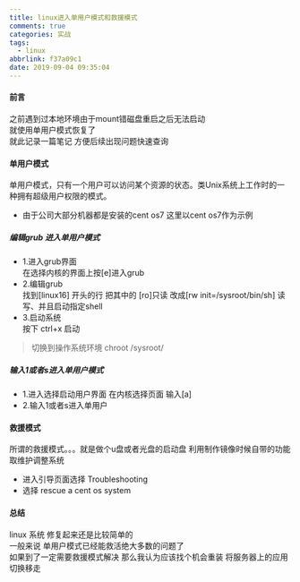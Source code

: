 ```yaml
---
title: linux进入单用户模式和救援模式
comments: true
categories: 实战
tags:
  - linux
abbrlink: f37a09c1
date: 2019-09-04 09:35:04
---
```

#### 前言 
之前遇到过本地环境由于mount错磁盘重启之后无法启动  
就使用单用户模式恢复了  
就此记录一篇笔记  方便后续出现问题快速查询
#### 单用户模式
单用户模式，只有一个用户可以访问某个资源的状态。类Unix系统上工作时的一种拥有超级用户权限的模式。


* 由于公司大部分机器都是安装的cent os7 这里以cent os7作为示例 
##### 编辑grub 进入单用户模式
- 1.进入grub界面   
  在选择内核的界面上按\[e]进入grub 
- 2.编辑grub     
  找到\[linux16] 开头的行 把其中的 \[ro]只读 改成\[rw  init=/sysroot/bin/sh] 读写、并且启动指定shell   
- 3.启动系统    
  按下 ctrl+x 启动  

> 切换到操作系统环境 chroot /sysroot/ 
##### 输入1或者s进入单用户模式
- 1.进入选择启动用户界面
   在内核选择页面 输入\[a] 
- 2.输入1或者s进入单用户 
  
#### 救援模式       
所谓的救援模式。。。就是做个u盘或者光盘的启动盘 利用制作镜像时候自带的功能取维护调整系统    

- 进入引导页面选择 Troubleshooting 
- 选择 rescue a cent os system 



#### 总结
linux 系统 修复起来还是比较简单的     
一般来说 单用户模式已经能救活绝大多数的问题了    
如果到了一定需要救援模式解决  那么我认为应该找个机会重装 将服务器上的应用切换移走  


